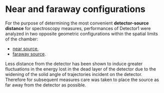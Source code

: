 # Near and faraway configurations

For the purpose of determining the most convenient **detector-source distance** for spectroscopy measures, performances of Detector1 were analyzed in two opposite geometric configurations within the spatial limits of the chamber:
- [near source](Near_source),
- [faraway source](Faraway_source).

Less distance from the detector has been shown to induce greater fluctuations in the energy lost in the dead layer of the detector due to the widening of the solid angle of trajectories incident on the detector. 
Therefore for subsequent measures care was taken to place the source as far away from the detector as possible.
